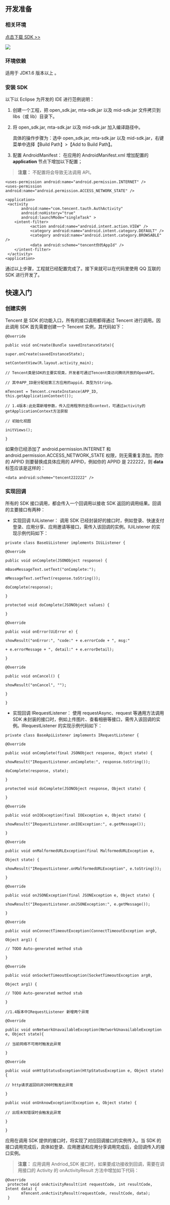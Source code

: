 ## 开发准备
### 相关环境
[点击下载 SDK >>](http://wiki.connect.qq.com/sdk%E4%B8%8B%E8%BD%BD )

![](https://mc.qcloudimg.com/static/img/1c18ecaece1d026e23d2f7c92545d6b4/image.jpg)
### 环境依赖
适用于 JDK1.6 版本以上 。
###  安装 SDK
以下以 Eclipse 为开发的 IDE 进行范例说明：
1. 创建一个工程，把 open_sdk.jar, mta-sdk.jar 以及 mid-sdk.jar 文件拷贝到 libs（或 lib）目录下。
2. 将 open_sdk.jar, mta-sdk.jar 以及 mid-sdk.jar 加入编译路径中。

   具体的操作步骤为：选中 open_sdk.jar, mta-sdk.jar 以及 mid-sdk.jar，右键菜单中选择【Build Path】>【Add to Build  Path】。 
3. 配置 AndroidManifest：
在应用的 AndroidManifest.xml 增加配置的 **application** 节点下增加以下配置；
>**注意：**
>不配置将会导致无法调用 API。

```
<uses-permission android:name="android.permission.INTERNET" />
<uses-permission android:name="android.permission.ACCESS_NETWORK_STATE" />
 
<application>
 <activity
       android:name="com.tencent.tauth.AuthActivity"
       android:noHistory="true"
       android:launchMode="singleTask" >
    <intent-filter>
           <action android:name="android.intent.action.VIEW" />
           <category android:name="android.intent.category.DEFAULT" />
           <category android:name="android.intent.category.BROWSABLE" />
           <data android:scheme="tencent你的AppId" />
    </intent-filter>
 </activity>
<application>
```
通过以上步骤，工程就已经配置完成了。接下来就可以在代码里使用 QQ 互联的 SDK 进行开发了。
## 快速入门
### 创建实例
Tencent 是 SDK 的功能入口，所有的接口调用都得通过 Tencent 进行调用。因此调用 SDK 首先需要创建一个 Tencent 实例，其代码如下：

```
@Override
 
public void onCreate(Bundle savedInstanceState){
 
super.onCreate(savedInstanceState);
 
setContentView(R.layout.activity_main);
 
// Tencent类是SDK的主要实现类，开发者可通过Tencent类访问腾讯开放的OpenAPI。
 
// 其中APP_ID是分配给第三方应用的appid，类型为String。
 
mTencent = Tencent.createInstance(APP_ID, this.getApplicationContext());
 
// 1.4版本:此处需新增参数，传入应用程序的全局context，可通过activity的getApplicationContext方法获取
 
// 初始化视图
 
initViews();
 
}
```

如果你已经添加了 android.permission.INTERNET 和 android.permission.ACCESS_NETWORK_STATE 权限，则无需重复添加。而你的 APPID 则要替换成具体应用的 APPID，例如你的 APPID 是 222222，则 **data** 标签应该是这样的：

```
<data android:scheme="tencent222222" />
```
### 实现回调
所有的 SDK 接口调用，都会传入一个回调用以接收 SDK 返回的调用结果。回调的主要接口有两种：
- 实现回调 IUiListener：
调用 SDK 已经封装好的接口时，例如登录、快速支付登录、应用分享、应用邀请等接口，需传入该回调的实例。IUiListener 的实现示例代码如下：

```
private class BaseUiListener implements IUiListener {
 
@Override
 
public void onComplete(JSONObject response) {
 
mBaseMessageText.setText("onComplete:");
 
mMessageText.setText(response.toString());
 
doComplete(response);
 
}
 
protected void doComplete(JSONObject values) {
 
}
 
@Override
 
public void onError(UiError e) {
 
showResult("onError:", "code:" + e.errorCode + ", msg:"
 
+ e.errorMessage + ", detail:" + e.errorDetail);
 
}
 
@Override
 
public void onCancel() {
 
showResult("onCancel", "");
 
}
 
}
```
- 实现回调 IRequestListener：
使用 requestAsync、request 等通用方法调用 SDK 未封装的接口时，例如上传图片、查看相册等接口，需传入该回调的实例。IRequestListener 的实现示例代码如下：

```
private class BaseApiListener implements IRequestListener {
 
@Override
 
public void onComplete(final JSONObject response, Object state) {
 
showResult("IRequestListener.onComplete:", response.toString());
 
doComplete(response, state);
 
}
 
protected void doComplete(JSONObject response, Object state) {
 
}
 
@Override
 
public void onIOException(final IOException e, Object state) {
 
showResult("IRequestListener.onIOException:", e.getMessage());
 
}
 
@Override
 
public void onMalformedURLException(final MalformedURLException e,
 
Object state) {
 
showResult("IRequestListener.onMalformedURLException", e.toString());
 
}
 
@Override
 
public void onJSONException(final JSONException e, Object state) {
 
showResult("IRequestListener.onJSONException:", e.getMessage());
 
}
 
@Override
 
public void onConnectTimeoutException(ConnectTimeoutException arg0,
 
Object arg1) {
 
// TODO Auto-generated method stub
 
}
 
@Override
 
public void onSocketTimeoutException(SocketTimeoutException arg0,
 
Object arg1) {
 
// TODO Auto-generated method stub
 
}
 
//1.4版本中IRequestListener 新增两个异常
 
@Override
 
public void onNetworkUnavailableException(NetworkUnavailableException e, Object state){
 
// 当前网络不可用时触发此异常
 
}
 
@Override
 
public void onHttpStatusException(HttpStatusException e, Object state) {
 
// http请求返回码非200时触发此异常
 
}
 
public void onUnknowException(Exception e, Object state) {
 
// 出现未知错误时会触发此异常
 
}
 
}
```
应用在调用 SDK 提供的接口时，将实现了对应回调接口的实例传入。当 SDK 的接口调用完成后，具体如登录、应用邀请和应用分享调用完成后，会回调传入的接口实例。
>**注意：**
>应用调用 Andriod_SDK 接口时，如果要成功接收到回调，需要在调用接口的 Activity 的 onActivityResult 方法中增加如下代码：

```
@Override
 protected void onActivityResult(int requestCode, int resultCode, Intent data) {
       mTencent.onActivityResult(requestCode, resultCode, data);
 }
```
